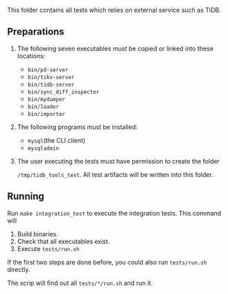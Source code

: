 

This folder contains all tests which relies on external service such as TiDB.

## Preparations

1. The following seven executables must be copied or linked into these locations:

   - `bin/pd-server`
   - `bin/tikv-server`
   - `bin/tidb-server`
   - `bin/sync_diff_inspector`
   - `bin/mydumper`
   - `bin/loader`
   - `bin/importer`

2. The following programs must be installed:

   - `mysql`(the CLI client)
   - `mysqladmin`

3. The user executing the tests must have permission to create the folder

   `/tmp/tidb_tools_test`. All test artifacts will be written into this folder.

## Running

Run `make integration_test` to execute the integration tests. This command will

1. Build binaries.
2. Check that all executables exist.
3. Execute `tests/run.sh`

If the first two steps are done before, you could also run `tests/run.sh` directly.

The scrip will find out all `tests/*/run.sh` and run it.
